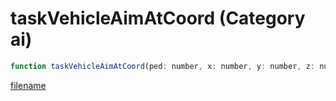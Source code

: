 # taskVehicleAimAtCoord (Category ai)

```js
function taskVehicleAimAtCoord(ped: number, x: number, y: number, z: number): void
```

[filename](taskVehicleAimAtCoord_m.md ':include')